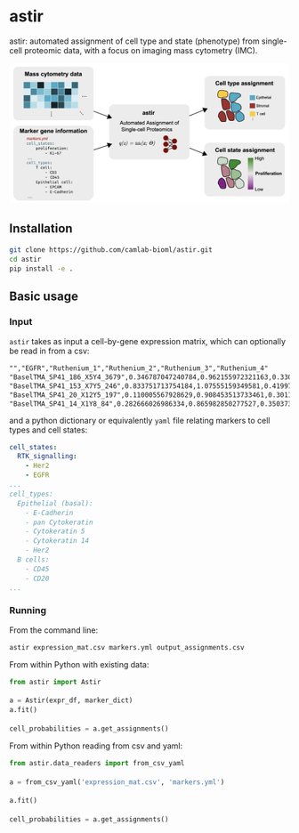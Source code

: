 # astir

astir: automated assignment of cell type and state (phenotype) from single-cell proteomic data, with a focus on imaging mass cytometry (IMC).

![Image of astir](docs/source/_static/figs/astir.png)

## Installation

```bash
git clone https://github.com/camlab-bioml/astir.git
cd astir
pip install -e .
```

## Basic usage

### Input

`astir` takes as input a cell-by-gene expression matrix, which can optionally be read in from a csv:

```csv
"","EGFR","Ruthenium_1","Ruthenium_2","Ruthenium_3","Ruthenium_4"
"BaselTMA_SP41_186_X5Y4_3679",0.346787047240784,0.962155972321163,0.330768187877474,1.21347557766054,1.26704845953417
"BaselTMA_SP41_153_X7Y5_246",0.833751713754184,1.07555159349581,0.419977137830632,1.36904891724053,1.38510442154998
"BaselTMA_SP41_20_X12Y5_197",0.110005567928629,0.908453513733461,0.301166333489085,1.28738891851379,1.30072755877247
"BaselTMA_SP41_14_X1Y8_84",0.282666026986334,0.865982850277527,0.35037342731126,1.24080330000694,1.26476734524879
```

and a python dictionary or equivalently `yaml` file relating markers to cell types and cell states:

```yaml
cell_states:
  RTK_signalling:
    - Her2
    - EGFR
...
cell_types:
  Epithelial (basal):
    - E-Cadherin
    - pan Cytokeratin
    - Cytokeratin 5
    - Cytokeratin 14
    - Her2
  B cells:
    - CD45
    - CD20
...
```


### Running

From the command line:

```bash
astir expression_mat.csv markers.yml output_assignments.csv
```

From within Python with existing data:

```python
from astir import Astir

a = Astir(expr_df, marker_dict)
a.fit()

cell_probabilities = a.get_assignments()
```

From within Python reading from csv and yaml:

```python
from astir.data_readers import from_csv_yaml

a = from_csv_yaml('expression_mat.csv', 'markers.yml')

a.fit()

cell_probabilities = a.get_assignments()
```